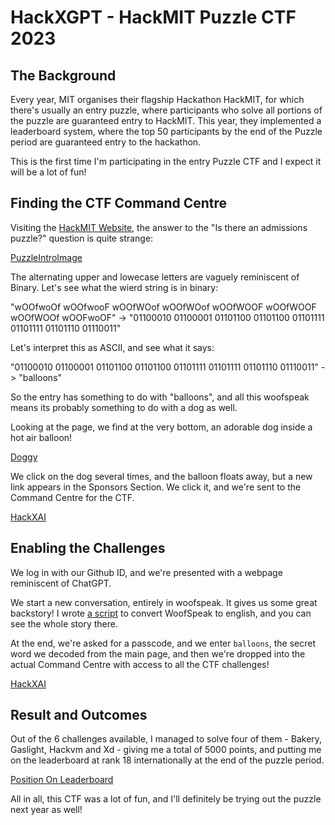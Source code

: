 # HackXGPT - HackMIT Puzzle CTF 2023

## The Background

Every year, MIT organises their flagship Hackathon HackMIT, for which there's usually an entry puzzle, where participants who solve all portions of the puzzle are guaranteed entry to HackMIT. This year, they implemented a leaderboard system, where the top 50 participants by the end of the Puzzle period are guaranteed entry to the hackathon.

This is the first time I'm participating in the entry Puzzle CTF and I expect it will be a lot of fun!

## Finding the CTF Command Centre

Visiting the [HackMIT Website](https://hackmit.org/), the answer to the "Is there an admissions puzzle?" question is quite strange:

[PuzzleIntroImage](./images/PuzzleIntro.png)

The alternating upper and lowecase letters are vaguely reminiscent of Binary. Let's see what the wierd string is in binary:

"wOOfwoOf wOOfwooF wOOfWOof wOOfWOof wOOfWOOF wOOfWOOF wOOfWOOf wOOFwoOF" -> "01100010 01100001 01101100 01101100 01101111 01101111 01101110 01110011"

Let's interpret this as ASCII, and see what it says:

"01100010 01100001 01101100 01101100 01101111 01101111 01101110 01110011" -> "balloons"

So the entry has something to do with "balloons", and all this woofspeak means its probably something to do with a dog as well.

Looking at the page, we find at the very bottom, an adorable dog inside a hot air balloon!

[Doggy](./images/Doggy.png)

We click on the dog several times, and the balloon floats away, but a new link appears in the Sponsors Section. We click it, and we're sent to the Command Centre for the CTF.

[HackXAI](./images/HackXAI.png)

## Enabling the Challenges

We log in with our Github ID, and we're presented with a webpage reminiscent of ChatGPT.

We start a new conversation, entirely in woofspeak. It gives us some great backstory! I wrote [a script](./DogToEng.py) to convert WoofSpeak to english, and you can see the whole story there.

At the end, we're asked for a passcode, and we enter `balloons`, the secret word we decoded from the main page, and then we're dropped into the actual Command Centre with access to all the CTF challenges!

[HackXAI](./images/ActualCommandCentre.png)

## Result and Outcomes
Out of the 6 challenges available, I managed to solve four of them - Bakery, Gaslight, Hackvm and Xd - giving me a total of 5000 points, and putting me on the leaderboard at rank 18 internationally at the end of the puzzle period.

[Position On Leaderboard](./images/PositionOnLeaderboard.png)

All in all, this CTF was a lot of fun, and I'll definitely be trying out the puzzle next year as well!
